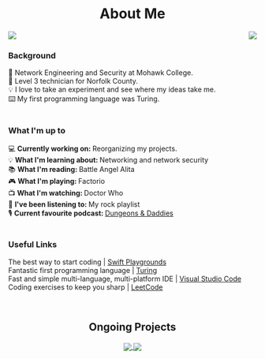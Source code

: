 <div align=center>

  # About Me
</div>


<a href="#">
  <img align="right" src="https://mwaldeck-stats.vercel.app/api/top-langs?username=matthewwaldeck&exclude_repo=mwaldeck-stats&langs_count=10"/>
</a>


<!-- Need to be careful of sentence length in this section, otherwise it runs into the stats pane. -->
<div align=left>
  <a href="#">
    <img align="center" src="https://mwaldeck-stats.vercel.app/api?username=matthewwaldeck&show_icons=true&rank_icon=percentile&hide=prs"/>
  </a>
  
  ### Background
  📖 Network Engineering and Security at Mohawk College.<br>
  💼 Level 3 technician for Norfolk County.<br>
  💡 I love to take an experiment and see where my ideas take me.<br>
  ⌨️ My first programming language was Turing.<br>
  <br>
  ### What I'm up to
  💻 <b>Currently working on: </b>Reorganizing my projects.<br>
  💡 <b>What I'm learning about: </b>Networking and network security<br>
  📚 <b>What I'm reading: </b>Battle Angel Alita<br>
  🎮 <b>What I'm playing: </b>Factorio<br>
  📺 <b>What I'm watching: </b>Doctor Who<br>
  🎵 <b>I've been listening to: </b>My rock playlist<br>
  🎙️ <b>Current favourite podcast: </b> <a href="https://www.dungeonsanddaddies.com/">Dungeons & Daddies</a><br>
  <br>
  ### Useful Links
  The best way to start coding | <a href="https://www.apple.com/swift/playgrounds/">Swift Playgrounds</a><br>
  Fantastic first programming language | <a href="http://compsci.ca/holtsoft/">Turing</a><br>
  Fast and simple multi-language, multi-platform IDE | <a href="https://code.visualstudio.com/">Visual Studio Code</a><br>
  Coding exercises to keep you sharp | <a href="https://leetcode.com">LeetCode</a><br>
</div>

<br>

<div align=center>
  
  ## Ongoing Projects
  <a href="https://github.com/matthewwaldeck/astroblaster">
    <img align="center" src="https://mwaldeck-stats.vercel.app/api/pin/?username=matthewwaldeck&repo=astroblaster&theme=buefy" />
  </a>
  <a href="https://github.com/matthewwaldeck/turing">
    <img align="center" src="https://mwaldeck-stats.vercel.app/api/pin/?username=matthewwaldeck&repo=turing&theme=buefy" />
  </a>
</div>
